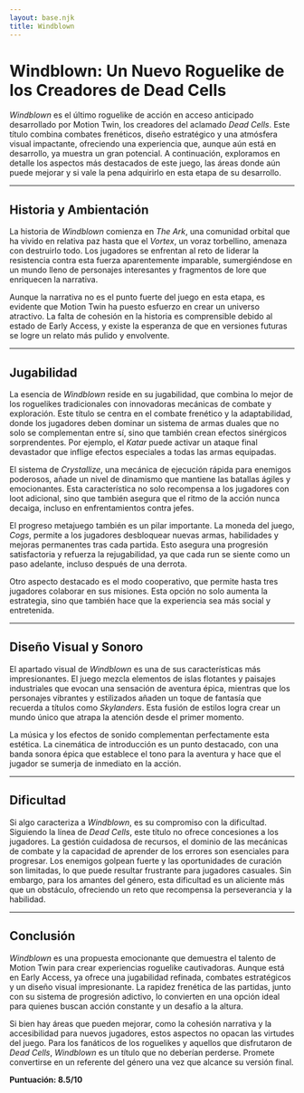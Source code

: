 ```yaml
---
layout: base.njk
title: Windblown
---
```

# Windblown: Un Nuevo Roguelike de los Creadores de Dead Cells

*Windblown* es el último roguelike de acción en acceso anticipado desarrollado por Motion Twin, los creadores del aclamado *Dead Cells*. Este título combina combates frenéticos, diseño estratégico y una atmósfera visual impactante, ofreciendo una experiencia que, aunque aún está en desarrollo, ya muestra un gran potencial. A continuación, exploramos en detalle los aspectos más destacados de este juego, las áreas donde aún puede mejorar y si vale la pena adquirirlo en esta etapa de su desarrollo.

---

## Historia y Ambientación

La historia de *Windblown* comienza en *The Ark*, una comunidad orbital que ha vivido en relativa paz hasta que el *Vortex*, un voraz torbellino, amenaza con destruirlo todo. Los jugadores se enfrentan al reto de liderar la resistencia contra esta fuerza aparentemente imparable, sumergiéndose en un mundo lleno de personajes interesantes y fragmentos de lore que enriquecen la narrativa.

Aunque la narrativa no es el punto fuerte del juego en esta etapa, es evidente que Motion Twin ha puesto esfuerzo en crear un universo atractivo. La falta de cohesión en la historia es comprensible debido al estado de Early Access, y existe la esperanza de que en versiones futuras se logre un relato más pulido y envolvente.

---

## Jugabilidad

La esencia de *Windblown* reside en su jugabilidad, que combina lo mejor de los roguelikes tradicionales con innovadoras mecánicas de combate y exploración. Este título se centra en el combate frenético y la adaptabilidad, donde los jugadores deben dominar un sistema de armas duales que no solo se complementan entre sí, sino que también crean efectos sinérgicos sorprendentes. Por ejemplo, el *Katar* puede activar un ataque final devastador que inflige efectos especiales a todas las armas equipadas.

El sistema de *Crystallize*, una mecánica de ejecución rápida para enemigos poderosos, añade un nivel de dinamismo que mantiene las batallas ágiles y emocionantes. Esta característica no solo recompensa a los jugadores con loot adicional, sino que también asegura que el ritmo de la acción nunca decaiga, incluso en enfrentamientos contra jefes.

El progreso metajuego también es un pilar importante. La moneda del juego, *Cogs*, permite a los jugadores desbloquear nuevas armas, habilidades y mejoras permanentes tras cada partida. Esto asegura una progresión satisfactoria y refuerza la rejugabilidad, ya que cada run se siente como un paso adelante, incluso después de una derrota.

Otro aspecto destacado es el modo cooperativo, que permite hasta tres jugadores colaborar en sus misiones. Esta opción no solo aumenta la estrategia, sino que también hace que la experiencia sea más social y entretenida.

---

## Diseño Visual y Sonoro

El apartado visual de *Windblown* es una de sus características más impresionantes. El juego mezcla elementos de islas flotantes y paisajes industriales que evocan una sensación de aventura épica, mientras que los personajes vibrantes y estilizados añaden un toque de fantasía que recuerda a títulos como *Skylanders*. Esta fusión de estilos logra crear un mundo único que atrapa la atención desde el primer momento.

La música y los efectos de sonido complementan perfectamente esta estética. La cinemática de introducción es un punto destacado, con una banda sonora épica que establece el tono para la aventura y hace que el jugador se sumerja de inmediato en la acción.

---

## Dificultad

Si algo caracteriza a *Windblown*, es su compromiso con la dificultad. Siguiendo la línea de *Dead Cells*, este título no ofrece concesiones a los jugadores. La gestión cuidadosa de recursos, el dominio de las mecánicas de combate y la capacidad de aprender de los errores son esenciales para progresar. Los enemigos golpean fuerte y las oportunidades de curación son limitadas, lo que puede resultar frustrante para jugadores casuales. Sin embargo, para los amantes del género, esta dificultad es un aliciente más que un obstáculo, ofreciendo un reto que recompensa la perseverancia y la habilidad.

---

## Conclusión

*Windblown* es una propuesta emocionante que demuestra el talento de Motion Twin para crear experiencias roguelike cautivadoras. Aunque está en Early Access, ya ofrece una jugabilidad refinada, combates estratégicos y un diseño visual impresionante. La rapidez frenética de las partidas, junto con su sistema de progresión adictivo, lo convierten en una opción ideal para quienes buscan acción constante y un desafío a la altura.

Si bien hay áreas que pueden mejorar, como la cohesión narrativa y la accesibilidad para nuevos jugadores, estos aspectos no opacan las virtudes del juego. Para los fanáticos de los roguelikes y aquellos que disfrutaron de *Dead Cells*, *Windblown* es un título que no deberían perderse. Promete convertirse en un referente del género una vez que alcance su versión final.

**Puntuación: 8.5/10**


